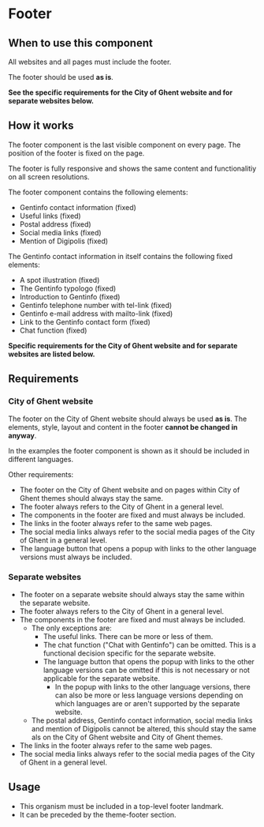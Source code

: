# Footer

## When to use this component

All websites and all pages must include the footer.

The footer should be used **as is**.

**See the specific requirements for the City of Ghent website and for separate websites below.**

## How it works

The footer component is the last visible component on every page. The position of the footer is fixed on the page.

The footer is fully responsive and shows the same content and functionalitiy on all  screen resolutions.

The footer component contains the following elements:

* Gentinfo contact information (fixed)
* Useful links (fixed)
* Postal address (fixed)
* Social media links (fixed)
* Mention of Digipolis (fixed)

The Gentinfo contact information in itself contains the following fixed elements:

* A spot illustration (fixed)
* The Gentinfo typologo (fixed)
* Introduction to Gentinfo (fixed)
* Gentinfo telephone number with tel-link (fixed)
* Gentinfo e-mail address with mailto-link (fixed)
* Link to the Gentinfo contact form (fixed)
* Chat function (fixed)

**Specific requirements for the City of Ghent website and for separate websites are listed below.**

## Requirements

### City of Ghent website

The footer on the City of Ghent website should always be used **as is**. The elements, style, layout and content in the footer **cannot be changed in anyway**.

In the examples the footer component is shown as it should be included in different languages.

Other requirements:

* The footer on the City of Ghent website and on pages within City of Ghent themes should always stay the same.
* The footer always refers to the City of Ghent in a general level.
* The components in the footer are fixed and must always be included.
* The links in the footer always refer to the same web pages.
* The social media links always refer to the social media pages of the City of Ghent in a general level.
* The language button that opens a popup with links to the other language versions must always be included.

### Separate websites

* The footer on a separate website should always stay the same within the separate website.
* The footer always refers to the City of Ghent in a general level.
* The components in the footer are fixed and must always be included.
    * The only exceptions are:
        * The useful links. There can be more or less of them.
        * The chat function ("Chat with Gentinfo") can be omitted. This is a functional decision specific for the separate website.
        * The language button that opens the popup with links to the other language versions can be omitted if this is not necessary or not applicable for the separate website.
            * In the popup with links to the other language versions, there can also be more or less language versions depending on which languages are or aren't supported by the separate website.
    * The postal address, Gentinfo contact information, social media links and mention of Digipolis cannot be altered, this should stay the same als on the City of Ghent website and City of Ghent themes.
* The links in the footer always refer to the same web pages.
* The social media links always refer to the social media pages of the City of Ghent in a general level.

## Usage

* This organism must be included in a top-level footer landmark.
* It can be preceded by the theme-footer section.